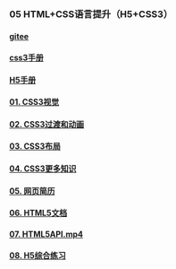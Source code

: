 

### 05 HTML+CSS语言提升（H5+CSS3）


#### 	[gitee](https://gitee.com/dev-edu/frontend-training/tree/master)

#### 	[css3手册](./css3手册.md)

#### 	[H5手册](./HTML5手册.md)

#### 	[01. CSS3视觉](https://www.youtube.com/watch?v=-pQeB0oZd00&list=PLRxJGZOBxjTNIhex5oh44bl9QH2R7AuXl&index=84)

#### 	[02. CSS3过渡和动画](https://www.youtube.com/watch?v=jHqA0mC1QRc&list=PLRxJGZOBxjTNIhex5oh44bl9QH2R7AuXl&index=85)

#### 	[03. CSS3布局](https://www.youtube.com/watch?v=gXY1IgenoEM&list=PLRxJGZOBxjTNIhex5oh44bl9QH2R7AuXl&index=86)

#### [04. CSS3更多知识](https://www.youtube.com/watch?v=M3gODtbNbEQ&list=PLRxJGZOBxjTNIhex5oh44bl9QH2R7AuXl&index=87)

#### 	[05. 网页简历](https://www.youtube.com/watch?v=LW8HMBetFKI&list=PLRxJGZOBxjTNIhex5oh44bl9QH2R7AuXl&index=88)

#### [06. HTML5文档](https://www.youtube.com/watch?v=fQhMHi7TxMU&list=PLRxJGZOBxjTNIhex5oh44bl9QH2R7AuXl&index=89)

#### [07. HTML5API.mp4](https://www.youtube.com/watch?v=lVJyEtSHQRQ&list=PLRxJGZOBxjTNIhex5oh44bl9QH2R7AuXl&index=90)

#### [08. H5综合练习](https://www.youtube.com/watch?v=3cI1se0OfNg&list=PLRxJGZOBxjTNIhex5oh44bl9QH2R7AuXl&index=91)

